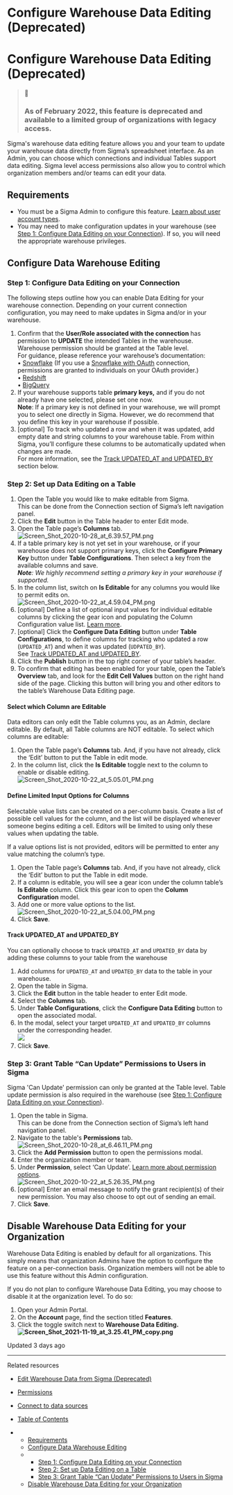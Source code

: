 # Configure Warehouse Data Editing (Deprecated)

# Configure Warehouse Data Editing (Deprecated)

> 🚩
>
> ### As of February 2022, this feature is deprecated and available to a limited group of organizations with legacy access.

Sigma's warehouse data editing feature allows you and your team to update your warehouse data directly from Sigma’s spreadsheet interface. As an Admin, you can choose which connections and individual Tables support data editing. Sigma level access permissions also allow you to control which organization members and/or teams can edit your data.

## Requirements

* You must be a Sigma Admin to configure this feature. [Learn about user account types](/docs/user-account-types).
* You may need to make configuration updates in your warehouse (see [Step 1: Configure Data Editing on your Connection](/docs/configure-warehouse-data-editing-deprecated#step-1-configure-data-editing-on-your-connection)). If so, you will need the appropriate warehouse privileges.

## Configure Data Warehouse Editing

### Step 1: Configure Data Editing on your Connection

The following steps outline how you can enable Data Editing for your warehouse connection. Depending on your current connection configuration, you may need to make updates in Sigma and/or in your warehouse.

1. Confirm that the **User/Role associated with the connection** has permission to **UPDATE** the intended Tables in the warehouse. Warehouse permission should be granted at the Table level.  
   For guidance, please reference your warehouse’s documentation:  
   • [Snowflake](https://docs.snowflake.com/en/user-guide/security-access-control-privileges.html#all-privileges-alphabetical) (If you use a [Snowflake with OAuth](/docs/oauth-with-snowflake) connection, permissions are granted to individuals on your OAuth provider.)  
   • [Redshift](https://docs.aws.amazon.com/redshift/latest/dg/r_GRANT.html)  
   • [BigQuery](https://cloud.google.com/bigquery/docs/table-access-controls-intro)
2. If your warehouse supports table **primary keys,** and if you do not already have one selected, please set one now.  
   **Note**: If a primary key is not defined in your warehouse, we will prompt you to select one directly in Sigma. However, we do recommend that you define this key in your warehouse if possible.
3. [optional] To track who updated a row and when it was updated, add empty date and string columns to your warehouse table. From within Sigma, you’ll configure these columns to be automatically updated when changes are made.  
   For more information, see the [Track UPDATED\_AT and UPDATED\_BY](/docs/configure-warehouse-data-editing-deprecated#track-updated_at-and-updated_by) section below.

### Step 2: Set up Data Editing on a Table

1. Open the Table you would like to make editable from Sigma.  
   This can be done from the Connection section of Sigma’s left navigation panel.
2. Click the **Edit** button in the Table header to enter Edit mode.
3. Open the Table page’s **Columns** tab.  
   ![Screen_Shot_2020-10-28_at_6.39.57_PM.png](https://files.readme.io/f28a8f3-1.png)
4. If a table primary key is not yet set in your warehouse, or if your warehouse does not support primary keys, click the **Configure Primary Key** button under **Table Configurations**. Then select a key from the available columns and save.  
   ***Note**: We highly recommend setting a primary key in your warehouse if supported.*
5. In the column list, switch on **Is Editable** for any columns you would like to permit edits on.  
   ![Screen_Shot_2020-10-22_at_4.59.04_PM.png](https://files.readme.io/64cf80f-2.png)
6. [optional] Define a list of optional input values for individual editable columns by clicking the gear icon and populating the Column Configuration value list. [Learn more](/docs/configure-warehouse-data-editing-deprecated#select-which-column-are-editable).
7. [optional] Click the **Configure Data Editing** button under **Table Configurations**, to define columns for tracking who updated a row (`UPDATED_AT`) and when it was updated (`UDPATED_BY`).  
   See [Track UPDATED\_AT and UPDATED\_BY](/docs/configure-warehouse-data-editing-deprecated#track-updated_at-and-updated_by).
8. Click the **Publish** button in the top right corner of your table’s header.
9. To confirm that editing has been enabled for your table, open the Table’s **Overview** tab, and look for the **Edit Cell Values** button on the right hand side of the page. Clicking this button will bring you and other editors to the table’s Warehouse Data Editing page.

#### Select which Column are Editable

Data editors can only edit the Table columns you, as an Admin, declare editable. By default, all Table columns are NOT editable. To select which columns are editable:

1. Open the Table page’s **Columns** tab. And, if you have not already, click the ‘Edit’ button to put the Table in edit mode.
2. In the column list, click the **Is Editable** toggle next to the column to enable or disable editing.  
   ![Screen_Shot_2020-10-22_at_5.05.01_PM.png](https://files.readme.io/1d1cc4c-3.png)

#### Define Limited Input Options for Columns

Selectable value lists can be created on a per-column basis. Create a list of possible cell values for the column, and the list will be displayed whenever someone begins editing a cell. Editors will be limited to using only these values when updating the table.

If a value options list is not provided, editors will be permitted to enter any value matching the column’s type.

1. Open the Table page’s **Columns** tab. And, if you have not already, click the ‘Edit’ button to put the Table in edit mode.
2. If a column is editable, you will see a gear icon under the column table’s **Is Editable** column. Click this gear icon to open the **Column Configuration** model.
3. Add one or more value options to the list.  
   ![Screen_Shot_2020-10-22_at_5.04.00_PM.png](https://files.readme.io/aede5be-4.png)
4. Click **Save**.

#### Track UPDATED\_AT and UPDATED\_BY

You can optionally choose to track `UPDATED_AT` and `UPDATED_BY` data by adding these columns to your table from the warehouse

1. Add columns for `UPDATED_AT` and `UPDATED_BY` data to the table in your warehouse.
2. Open the table in Sigma.
3. Click the **Edit** button in the table header to enter Edit mode.
4. Select the **Columns** tab.
5. Under **Table Configurations**, click the **Configure Data Editing** button to open the associated modal.
6. In the modal, select your target `UPDATED_AT` and `UPDATED_BY` columns under the corresponding header.  
   ![](https://files.readme.io/993ebff-5.png)
7. Click **Save**.

### Step 3: Grant Table “Can Update” Permissions to Users in Sigma

Sigma 'Can Update' permission can only be granted at the Table level. Table update permission is also required in the warehouse (see [Step 1: Configure Data Editing on your Connection](/docs/configure-warehouse-data-editing-deprecated#step-1-configure-data-editing-on-your-connection)).

1. Open the table in Sigma.  
   This can be done from the Connection section of Sigma’s left hand navigation panel.
2. Navigate to the table's **Permissions** tab.  
   ![Screen_Shot_2020-10-28_at_6.46.11_PM.png](https://files.readme.io/1260c00-6.png)
3. Click the **Add Permission** button to open the permissions modal.
4. Enter the organization member or team.
5. Under **Permission**, select ‘Can Update’. [Learn more about permission options](/docs/data-permissions-overview).  
   ![Screen_Shot_2020-10-22_at_5.26.35_PM.png](https://files.readme.io/527dddd-7.png)
6. [optional] Enter an email message to notify the grant recipient(s) of their new permission. You may also choose to opt out of sending an email.
7. Click **Save**.

## Disable Warehouse Data Editing for your Organization

Warehouse Data Editing is enabled by default for all organizations. This simply means that organization Admins have the option to configure the feature on a per-connection basis. Organization members will not be able to use this feature without this Admin configuration.

If you do not plan to configure Warehouse Data Editing, you may choose to disable it at the organization level. To do so:

1. Open your Admin Portal.
2. On the **Account** page, find the section titled **Features**.
3. Click the toggle switch next to **Warehouse Data Editing.  
   ![Screen_Shot_2021-11-19_at_3.25.41_PM_copy.png](https://files.readme.io/10e9971-8.png)**

Updated 3 days ago

---

Related resources

* [Edit Warehouse Data from Sigma (Deprecated)](/docs/edit-warehouse-data-from-sigma-deprecated)
* [Permissions](/docs/permissions-1)
* [Connect to data sources](/docs/connect-to-data-sources)

* [Table of Contents](#)
* + [Requirements](#requirements)
  + [Configure Data Warehouse Editing](#configure-data-warehouse-editing)
  + - [Step 1: Configure Data Editing on your Connection](#step-1-configure-data-editing-on-your-connection)
    - [Step 2: Set up Data Editing on a Table](#step-2-set-up-data-editing-on-a-table)
    - [Step 3: Grant Table “Can Update” Permissions to Users in Sigma](#step-3-grant-table-can-update-permissions-to-users-in-sigma)
  + [Disable Warehouse Data Editing for your Organization](#disable-warehouse-data-editing-for-your-organization)